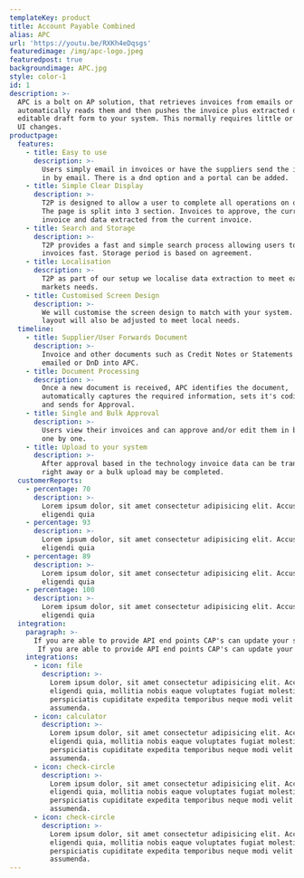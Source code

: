 ```yaml
---
templateKey: product
title: Account Payable Combined
alias: APC
url: 'https://youtu.be/RXKh4eDqsgs'
featuredimage: /img/apc-logo.jpeg
featuredpost: true
backgroundimage: APC.jpg
style: color-1
id: 1
description: >-
  APC is a bolt on AP solution, that retrieves invoices from emails or DND,
  automatically reads them and then pushes the invoice plus extracted data in an
  editable draft form to your system. This normally requires little or no UX or
  UI changes.
productpage:
  features:
    - title: Easy to use
      description: >-
        Users simply email in invoices or have the suppliers send the invoices
        in by email. There is a dnd option and a portal can be added.
    - title: Simple Clear Display
      description: >-
        T2P is designed to allow a user to complete all operations on one page.
        The page is split into 3 section. Invoices to approve, the current
        invoice and data extracted from the current invoice.
    - title: Search and Storage
      description: >-
        T2P provides a fast and simple search process allowing users to find
        invoices fast. Storage period is based on agreement.
    - title: Localisation
      description: >-
        T2P as part of our setup we localise data extraction to meet each
        markets needs.
    - title: Customised Screen Design
      description: >-
        We will customise the screen design to match with your system. The
        layout will also be adjusted to meet local needs.
  timeline:
    - title: Supplier/User Forwards Document
      description: >-
        Invoice and other documents such as Credit Notes or Statements can be
        emailed or DnD into APC.
    - title: Document Processing
      description: >-
        Once a new document is received, APC identifies the document,
        automatically captures the required information, sets it's coding rules
        and sends for Approval.
    - title: Single and Bulk Approval
      description: >-
        Users view their invoices and can approve and/or edit them in bulk or
        one by one.
    - title: Upload to your system
      description: >-
        After approval based in the technology invoice data can be transferred
        right away or a bulk upload may be completed.
  customerReports:
    - percentage: 70
      description: >-
        Lorem ipsum dolor, sit amet consectetur adipisicing elit. Accusantium,
        eligendi quia
    - percentage: 93
      description: >-
        Lorem ipsum dolor, sit amet consectetur adipisicing elit. Accusantium,
        eligendi quia
    - percentage: 89
      description: >-
        Lorem ipsum dolor, sit amet consectetur adipisicing elit. Accusantium,
        eligendi quia
    - percentage: 100
      description: >-
        Lorem ipsum dolor, sit amet consectetur adipisicing elit. Accusantium,
        eligendi quia
  integration:
    paragraph: >-
      If you are able to provide API end points CAP's can update your system using these API end points.       If you are able to provide API end points CAP's can update your system using these API end points.
       If you are able to provide API end points CAP's can update your system using these API end points.
    integrations:
      - icon: file
        description: >-
          Lorem ipsum dolor, sit amet consectetur adipisicing elit. Accusantium,
          eligendi quia, mollitia nobis eaque voluptates fugiat molestiae
          perspiciatis cupiditate expedita temporibus neque modi velit nesciunt
          assumenda.
      - icon: calculator
        description: >-
          Lorem ipsum dolor, sit amet consectetur adipisicing elit. Accusantium,
          eligendi quia, mollitia nobis eaque voluptates fugiat molestiae
          perspiciatis cupiditate expedita temporibus neque modi velit nesciunt
          assumenda.
      - icon: check-circle
        description: >-
          Lorem ipsum dolor, sit amet consectetur adipisicing elit. Accusantium,
          eligendi quia, mollitia nobis eaque voluptates fugiat molestiae
          perspiciatis cupiditate expedita temporibus neque modi velit nesciunt
          assumenda.
      - icon: check-circle
        description: >-
          Lorem ipsum dolor, sit amet consectetur adipisicing elit. Accusantium,
          eligendi quia, mollitia nobis eaque voluptates fugiat molestiae
          perspiciatis cupiditate expedita temporibus neque modi velit nesciunt
          assumenda.
---
```

